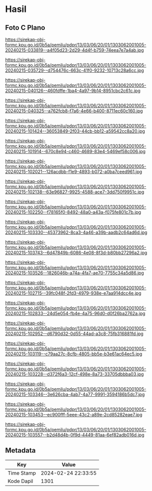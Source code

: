 # Hasil

## Foto C Plano

https://sirekap-obj-formc.kpu.go.id/0b5a/pemilu/pdpr/13/03/06/20/01/1303062001005-20240215-033819--a4f05d23-2d29-4d4f-b759-74eea7e7a4ab.jpg

https://sirekap-obj-formc.kpu.go.id/0b5a/pemilu/pdpr/13/03/06/20/01/1303062001005-20240215-035729--d754476c-663c-41f0-9232-10713c28a6cc.jpg

https://sirekap-obj-formc.kpu.go.id/0b5a/pemilu/pdpr/13/03/06/20/01/1303062001005-20240215-040126--460fdffe-1ba4-4a97-9b14-8951cbc2c61c.jpg

https://sirekap-obj-formc.kpu.go.id/0b5a/pemilu/pdpr/13/03/06/20/01/1303062001005-20240215-040325--a762fcb8-f7a6-4e66-b400-8711ec60c160.jpg

https://sirekap-obj-formc.kpu.go.id/0b5a/pemilu/pdpr/13/03/06/20/01/1303062001005-20240215-101424--36053849-2f03-44cb-bb12-a59542cc8a20.jpg

https://sirekap-obj-formc.kpu.go.id/0b5a/pemilu/pdpr/13/03/06/20/01/1303062001005-20240215-101914--670c8e94-c460-4689-83e4-5469ef58c006.jpg

https://sirekap-obj-formc.kpu.go.id/0b5a/pemilu/pdpr/13/03/06/20/01/1303062001005-20240215-102021--126acdbb-f1e9-4893-b072-a0ba7ceed961.jpg

https://sirekap-obj-formc.kpu.go.id/0b5a/pemilu/pdpr/13/03/06/20/01/1303062001005-20240215-102138--63e96827-9925-4588-ace7-3dd750f9951c.jpg

https://sirekap-obj-formc.kpu.go.id/0b5a/pemilu/pdpr/13/03/06/20/01/1303062001005-20240215-102250--f78165f0-8492-48a0-a43a-f075fe801c7b.jpg

https://sirekap-obj-formc.kpu.go.id/0b5a/pemilu/pdpr/13/03/06/20/01/1303062001005-20240215-103330--45373962-8ca3-4a46-a39b-aadb2c64ad6d.jpg

https://sirekap-obj-formc.kpu.go.id/0b5a/pemilu/pdpr/13/03/06/20/01/1303062001005-20240215-103743--6d47849b-6086-4e08-8f3d-b80bb27296a2.jpg

https://sirekap-obj-formc.kpu.go.id/0b5a/pemilu/pdpr/13/03/06/20/01/1303062001005-20240215-103526--1826046b-a74a-4fa7-ae70-7755c34a5d86.jpg

https://sirekap-obj-formc.kpu.go.id/0b5a/pemilu/pdpr/13/03/06/20/01/1303062001005-20240215-102715--39fc048f-2fd3-4979-938e-e7aa914dcc4e.jpg

https://sirekap-obj-formc.kpu.go.id/0b5a/pemilu/pdpr/13/03/06/20/01/1303062001005-20240215-102833--24d5e054-fb4e-4a75-96d0-d0f26ba2762a.jpg

https://sirekap-obj-formc.kpu.go.id/0b5a/pemilu/pdpr/13/03/06/20/01/1303062001005-20240215-102952--d6790d32-0d55-44ad-a3c8-75fb316881fd.jpg

https://sirekap-obj-formc.kpu.go.id/0b5a/pemilu/pdpr/13/03/06/20/01/1303062001005-20240215-103119--c79aa27c-8cfb-4805-bb5e-b3e61ac64ec5.jpg

https://sirekap-obj-formc.kpu.go.id/0b5a/pemilu/pdpr/13/03/06/20/01/1303062001005-20240215-103228--d372f6a3-12cf-498e-8a73-33705dbbba03.jpg

https://sirekap-obj-formc.kpu.go.id/0b5a/pemilu/pdpr/13/03/06/20/01/1303062001005-20240215-103346--3e626cba-4ab7-4a77-9991-3594186b5dc7.jpg

https://sirekap-obj-formc.kpu.go.id/0b5a/pemilu/pdpr/13/03/06/20/01/1303062001005-20240215-103453--ec900fff-5eee-43c2-a89e-2cd85282eae7.jpg

https://sirekap-obj-formc.kpu.go.id/0b5a/pemilu/pdpr/13/03/06/20/01/1303062001005-20240215-103557--b2d48d4b-0f9d-4449-81aa-6ef82adb016d.jpg


## Metadata

| Key        | Value               |
| ---------- | ------------------- |
| Time Stamp | 2024-02-24 22:33:55 |
| Kode Dapil | 1301                |



